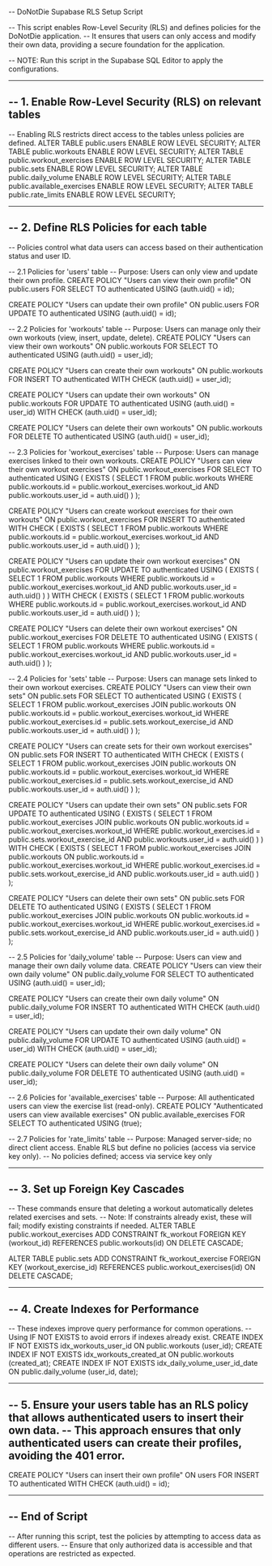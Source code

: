 -- DoNotDie Supabase RLS Setup Script

-- This script enables Row-Level Security (RLS) and defines policies for the DoNotDie application.
-- It ensures that users can only access and modify their own data, providing a secure foundation for the application.

-- NOTE: Run this script in the Supabase SQL Editor to apply the configurations.

------------------------------------------------------------------------
-- 1. Enable Row-Level Security (RLS) on relevant tables
------------------------------------------------------------------------

-- Enabling RLS restricts direct access to the tables unless policies are defined.
ALTER TABLE public.users ENABLE ROW LEVEL SECURITY;
ALTER TABLE public.workouts ENABLE ROW LEVEL SECURITY;
ALTER TABLE public.workout_exercises ENABLE ROW LEVEL SECURITY;
ALTER TABLE public.sets ENABLE ROW LEVEL SECURITY;
ALTER TABLE public.daily_volume ENABLE ROW LEVEL SECURITY;
ALTER TABLE public.available_exercises ENABLE ROW LEVEL SECURITY;
ALTER TABLE public.rate_limits ENABLE ROW LEVEL SECURITY;

------------------------------------------------------------------------
-- 2. Define RLS Policies for each table
------------------------------------------------------------------------

-- Policies control what data users can access based on their authentication status and user ID.

-- 2.1 Policies for 'users' table
-- Purpose: Users can only view and update their own profile.
CREATE POLICY "Users can view their own profile" ON public.users
FOR SELECT
TO authenticated
USING (auth.uid() = id);

CREATE POLICY "Users can update their own profile" ON public.users
FOR UPDATE
TO authenticated
USING (auth.uid() = id);

-- 2.2 Policies for 'workouts' table
-- Purpose: Users can manage only their own workouts (view, insert, update, delete).
CREATE POLICY "Users can view their own workouts" ON public.workouts
FOR SELECT
TO authenticated
USING (auth.uid() = user_id);

CREATE POLICY "Users can create their own workouts" ON public.workouts
FOR INSERT
TO authenticated
WITH CHECK (auth.uid() = user_id);

CREATE POLICY "Users can update their own workouts" ON public.workouts
FOR UPDATE
TO authenticated
USING (auth.uid() = user_id)
WITH CHECK (auth.uid() = user_id);

CREATE POLICY "Users can delete their own workouts" ON public.workouts
FOR DELETE
TO authenticated
USING (auth.uid() = user_id);

-- 2.3 Policies for 'workout_exercises' table
-- Purpose: Users can manage exercises linked to their own workouts.
CREATE POLICY "Users can view their own workout exercises" ON public.workout_exercises
FOR SELECT
TO authenticated
USING (
  EXISTS (
    SELECT 1 FROM public.workouts
    WHERE public.workouts.id = public.workout_exercises.workout_id
    AND public.workouts.user_id = auth.uid()
  )
);

CREATE POLICY "Users can create workout exercises for their own workouts" ON public.workout_exercises
FOR INSERT
TO authenticated
WITH CHECK (
  EXISTS (
    SELECT 1 FROM public.workouts
    WHERE public.workouts.id = public.workout_exercises.workout_id
    AND public.workouts.user_id = auth.uid()
  )
);

CREATE POLICY "Users can update their own workout exercises" ON public.workout_exercises
FOR UPDATE
TO authenticated
USING (
  EXISTS (
    SELECT 1 FROM public.workouts
    WHERE public.workouts.id = public.workout_exercises.workout_id
    AND public.workouts.user_id = auth.uid()
  )
)
WITH CHECK (
  EXISTS (
    SELECT 1 FROM public.workouts
    WHERE public.workouts.id = public.workout_exercises.workout_id
    AND public.workouts.user_id = auth.uid()
  )
);

CREATE POLICY "Users can delete their own workout exercises" ON public.workout_exercises
FOR DELETE
TO authenticated
USING (
  EXISTS (
    SELECT 1 FROM public.workouts
    WHERE public.workouts.id = public.workout_exercises.workout_id
    AND public.workouts.user_id = auth.uid()
  )
);

-- 2.4 Policies for 'sets' table
-- Purpose: Users can manage sets linked to their own workout exercises.
CREATE POLICY "Users can view their own sets" ON public.sets
FOR SELECT
TO authenticated
USING (
  EXISTS (
    SELECT 1 FROM public.workout_exercises
    JOIN public.workouts ON public.workouts.id = public.workout_exercises.workout_id
    WHERE public.workout_exercises.id = public.sets.workout_exercise_id
    AND public.workouts.user_id = auth.uid()
  )
);

CREATE POLICY "Users can create sets for their own workout exercises" ON public.sets
FOR INSERT
TO authenticated
WITH CHECK (
  EXISTS (
    SELECT 1 FROM public.workout_exercises
    JOIN public.workouts ON public.workouts.id = public.workout_exercises.workout_id
    WHERE public.workout_exercises.id = public.sets.workout_exercise_id
    AND public.workouts.user_id = auth.uid()
  )
);

CREATE POLICY "Users can update their own sets" ON public.sets
FOR UPDATE
TO authenticated
USING (
  EXISTS (
    SELECT 1 FROM public.workout_exercises
    JOIN public.workouts ON public.workouts.id = public.workout_exercises.workout_id
    WHERE public.workout_exercises.id = public.sets.workout_exercise_id
    AND public.workouts.user_id = auth.uid()
  )
)
WITH CHECK (
  EXISTS (
    SELECT 1 FROM public.workout_exercises
    JOIN public.workouts ON public.workouts.id = public.workout_exercises.workout_id
    WHERE public.workout_exercises.id = public.sets.workout_exercise_id
    AND public.workouts.user_id = auth.uid()
  )
);

CREATE POLICY "Users can delete their own sets" ON public.sets
FOR DELETE
TO authenticated
USING (
  EXISTS (
    SELECT 1 FROM public.workout_exercises
    JOIN public.workouts ON public.workouts.id = public.workout_exercises.workout_id
    WHERE public.workout_exercises.id = public.sets.workout_exercise_id
    AND public.workouts.user_id = auth.uid()
  )
);

-- 2.5 Policies for 'daily_volume' table
-- Purpose: Users can view and manage their own daily volume data.
CREATE POLICY "Users can view their own daily volume" ON public.daily_volume
FOR SELECT
TO authenticated
USING (auth.uid() = user_id);

CREATE POLICY "Users can create their own daily volume" ON public.daily_volume
FOR INSERT
TO authenticated
WITH CHECK (auth.uid() = user_id);

CREATE POLICY "Users can update their own daily volume" ON public.daily_volume
FOR UPDATE
TO authenticated
USING (auth.uid() = user_id)
WITH CHECK (auth.uid() = user_id);

CREATE POLICY "Users can delete their own daily volume" ON public.daily_volume
FOR DELETE
TO authenticated
USING (auth.uid() = user_id);

-- 2.6 Policies for 'available_exercises' table
-- Purpose: All authenticated users can view the exercise list (read-only).
CREATE POLICY "Authenticated users can view available exercises" ON public.available_exercises
FOR SELECT
TO authenticated
USING (true);

-- 2.7 Policies for 'rate_limits' table
-- Purpose: Managed server-side; no direct client access. Enable RLS but define no policies (access via service key only).
-- No policies defined; access via service key only

------------------------------------------------------------------------
-- 3. Set up Foreign Key Cascades
------------------------------------------------------------------------

-- These commands ensure that deleting a workout automatically deletes related exercises and sets.
-- Note: If constraints already exist, these will fail; modify existing constraints if needed.
ALTER TABLE public.workout_exercises
ADD CONSTRAINT fk_workout
FOREIGN KEY (workout_id)
REFERENCES public.workouts(id)
ON DELETE CASCADE;

ALTER TABLE public.sets
ADD CONSTRAINT fk_workout_exercise
FOREIGN KEY (workout_exercise_id)
REFERENCES public.workout_exercises(id)
ON DELETE CASCADE;

------------------------------------------------------------------------
-- 4. Create Indexes for Performance
------------------------------------------------------------------------

-- These indexes improve query performance for common operations.
-- Using IF NOT EXISTS to avoid errors if indexes already exist.
CREATE INDEX IF NOT EXISTS idx_workouts_user_id ON public.workouts (user_id);
CREATE INDEX IF NOT EXISTS idx_workouts_created_at ON public.workouts (created_at);
CREATE INDEX IF NOT EXISTS idx_daily_volume_user_id_date ON public.daily_volume (user_id, date);


------------------------------------------------------------------------
-- 5. Ensure your users table has an RLS policy that allows authenticated users to insert their own data.
-- This approach ensures that only authenticated users can create their profiles, avoiding the 401 error.
------------------------------------------------------------------------

CREATE POLICY "Users can insert their own profile" ON users
FOR INSERT
TO authenticated
WITH CHECK (auth.uid() = id);

------------------------------------------------------------------------
-- End of Script
------------------------------------------------------------------------

-- After running this script, test the policies by attempting to access data as different users.
-- Ensure that only authorized data is accessible and that operations are restricted as expected.